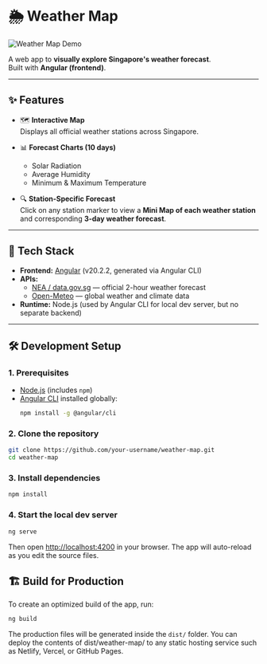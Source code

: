 # 🌦️ Weather Map

![Weather Map Demo](readme_assets/weather_map.gif)

A web app to **visually explore Singapore's weather forecast**.  
Built with **Angular (frontend)**. 

---

## ✨ Features

- 🗺️ **Interactive Map**  
  Displays all official weather stations across Singapore.  

- 📊 **Forecast Charts (10 days)**  
  - Solar Radiation  
  - Average Humidity  
  - Minimum & Maximum Temperature  

- 🔍 **Station-Specific Forecast**  
  Click on any station marker to view a **Mini Map of each weather station** and corresponding **3-day weather forecast**.  

---

## 🚀 Tech Stack

- **Frontend:** [Angular](https://angular.dev) (v20.2.2, generated via Angular CLI)  
- **APIs:**  
  - [NEA / data.gov.sg](https://data.gov.sg/datasets?groups=environment) — official 2-hour weather forecast  
  - [Open-Meteo](https://open-meteo.com/) — global weather and climate data  
- **Runtime:** Node.js (used by Angular CLI for local dev server, but no separate backend)  


---

## 🛠️ Development Setup

### 1. Prerequisites
- [Node.js](https://nodejs.org/) (includes `npm`)
- [Angular CLI](https://angular.dev/cli) installed globally:
  ```bash
  npm install -g @angular/cli
  ```

### 2. Clone the repository
```bash
git clone https://github.com/your-username/weather-map.git
cd weather-map
```

### 3. Install dependencies
```bash
npm install
```

### 4. Start the local dev server
```bash
ng serve
```
Then open [http://localhost:4200](http://localhost:4200) in your browser.
The app will auto-reload as you edit the source files.


## 🏗️ Build for Production

To create an optimized build of the app, run:

```bash
ng build
```
The production files will be generated inside the `dist/` folder.
You can deploy the contents of dist/weather-map/ to any static hosting service such as Netlify, Vercel, or GitHub Pages.